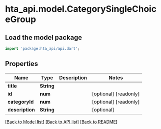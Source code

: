 # hta_api.model.CategorySingleChoiceGroup

## Load the model package
```dart
import 'package:hta_api/api.dart';
```

## Properties
Name | Type | Description | Notes
------------ | ------------- | ------------- | -------------
**title** | **String** |  | 
**id** | **num** |  | [optional] [readonly] 
**categoryId** | **num** |  | [optional] [readonly] 
**description** | **String** |  | [optional] 

[[Back to Model list]](../README.md#documentation-for-models) [[Back to API list]](../README.md#documentation-for-api-endpoints) [[Back to README]](../README.md)


